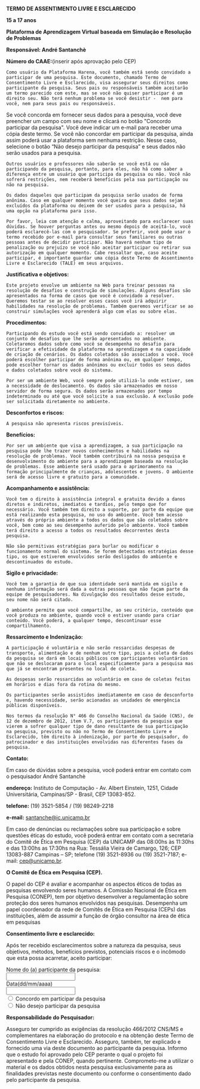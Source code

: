 **TERMO DE ASSENTIMENTO LIVRE E ESCLARECIDO**

**15 a 17 anos**

**Plataforma de Aprendizagem Virtual baseada em Simulação e Resolução de Problemas**

**Responsável: André Santanchè**

**Número do CAAE:**(inserir após aprovação pelo CEP)

	Como usuário da Plataforma Harena, você também está sendo convidado a participar de uma pesquisa. Este documento, chamado Termo de Consentimento Livre e Esclarecido, visa assegurar seus direitos como participante da pesquisa. Seus pais ou responsáveis também aceitarão um termo parecido com este, mas se você não quiser participar é um direito seu. Não terá nenhum problema se você desistir -  nem para você, nem para seus pais ou responsáveis.

Se você concorda em fornecer seus dados para a pesquisa, você deve preencher um campo com seu nome e clicará no botão "Concordo participar da pesquisa". Você deve indicar um e-mail para receber uma cópia deste termo. Se você não concordar em participar da pesquisa, ainda assim poderá usar a plataforma sem nenhuma restrição. Nesse caso, selecione o botão “Não desejo participar da pesquisa” e seus dados não serão usados para a pesquisa.

	Outros usuários e professores não saberão se você está ou não participando da pesquisa, portanto, para eles, não há como saber a diferença entre um usuário que participa da pesquisa ou não. Você não sofrerá restrições, nem receberá benefícios pela sua participação ou não na pesquisa.

	Os dados daqueles que participam da pesquisa serão usados de forma anônima. Caso em qualquer momento você queira que seus dados sejam excluídos da plataforma ou deixem de ser usados para a pesquisa, há uma opção na plataforma para isso.

	Por favor, leia com atenção e calma, aproveitando para esclarecer suas dúvidas. Se houver perguntas antes ou mesmo depois de aceitá-lo, você poderá esclarecê-las com o pesquisador. Se preferir, você pode usar o termo recebido por e-mail para consultar seus familiares ou outras pessoas antes de decidir participar. Não haverá nenhum tipo de penalização ou prejuízo se você não aceitar participar ou retirar sua autorização em qualquer momento. Cabe ressaltar que, caso aceite participar, é importante guardar uma cópia deste Termo de Assentimento Livre e Esclarecido (TALE) em seus arquivos.

**Justificativa e objetivos:**

	Este projeto envolve um ambiente na Web para treinar pessoas na resolução de desafios e construção de simulações. Alguns desafios são apresentados na forma de casos que você é convidado a resolver. Queremos testar se ao resolver esses casos você irá adquirir habilidades na resolução de problemas. Também queremos verificar se ao construir simulações você aprenderá algo com elas ou sobre elas.

**Procedimentos:**

	Participando do estudo você está sendo convidado a: resolver um conjunto de desafios que lhe serão apresentados no ambiente. Coletaremos dados sobre como você se desempenha no desafio para verificar a efetividade da plataforma na aprendizagem e na capacidade de criação de cenários. Os dados coletados são associados a você. Você poderá escolher participar de forma anônima ou, em qualquer tempo, pode escolher tornar os dados anônimos ou excluir todos os seus dados e dados coletados sobre você do sistema.

	Por ser um ambiente Web, você sempre pode utilizá-lo onde estiver, sem a necessidade de deslocamento. Os dados são armazenados em nosso servidor de forma segura. Os dados serão armazenados por tempo indeterminado ou até que você solicite a sua exclusão. A exclusão pode ser solicitada diretamente no ambiente.

**Desconfortos e riscos:**

	A pesquisa não apresenta riscos previsíveis.

**Benefícios:**

	Por ser um ambiente que visa a aprendizagem, a sua participação na pesquisa pode lhe trazer novos conhecimentos e habilidades na resolução de problemas. Você também contribuirá na nossa pesquisa e desenvolvimento do ambiente para a aprendizagem baseada na resolução de problemas. Esse ambiente será usado para o aprimoramento na formação principalmente de crianças, adolescentes e jovens. O ambiente será de acesso livre e gratuito para a comunidade.

**Acompanhamento e assistência:**

	Você tem o direito à assistência integral e gratuita devido a danos diretos e indiretos, imediatos e tardios, pelo tempo que for necessário. Você também tem direito a suporte, por parte da equipe que está realizando esta pesquisa, no uso do ambiente. Você tem acesso através do próprio ambiente a todos os dados que são coletados sobre você, bem como ao seu desempenho auferido pelo ambiente. Você também terá direito a acesso a todos os resultados decorrentes desta pesquisa.

	Não são permitivas estratégias para burlar ou modificar o funcionamento normal do sistema. Se forem detectadas estratégias desse tipo, os que estiverem envolvidos serão desligados do ambiente e descontinuados do estudo.

**Sigilo e privacidade:**

	Você tem a garantia de que sua identidade será mantida em sigilo e nenhuma informação será dada a outras pessoas que não façam parte da equipe de pesquisadores. Na divulgação dos resultados desse estudo, seu nome não será citado.

	O ambiente permite que você compartilhe, ao seu critério, conteúdo que você produza no ambiente, quando você o estiver usando para criar conteúdo. Você poderá, a qualquer tempo, descontinuar esse compartilhamento.

**Ressarcimento e Indenização:**

	A participação é voluntária e não serão ressarcidas despesas de transporte, alimentação e de nenhum outro tipo, pois a coleta de dados da pesquisa se dará em locais públicos com participantes voluntários que não se deslocaram para o local especificamente para a pesquisa mas que já se encontram presentes no local de coleta.

	As despesas serão ressarcidas ao voluntário em caso de coletas feitas em horários e dias fora da rotina do mesmo.

	Os participantes serão assistidos imediatamente em caso de desconforto e, havendo necessidade, serão acionadas as unidades de emergência públicas disponíveis.

	Nos termos da resolução N° 466 do Conselho Nacional da Saúde (CNS), de 12 de dezembro de 2012, item V.7, os participantes da pesquisa que vierem a sofrer qualquer tipo de dano resultante de sua participação na pesquisa, previsto ou não no Termo de Consentimento Livre e Esclarecido, têm direito à indenização, por parte do pesquisador, do patrocinador e das instituições envolvidas nas diferentes fases da pesquisa.

**Contato:**

Em caso de dúvidas sobre a pesquisa, você poderá entrar em contato com o pesquisador André Santanchè

**endereço:** Instituto de Computação - Av. Albert Einstein, 1251, Cidade Universitária, Campinas/SP - Brasil, CEP 13083-852.

**telefone:** (19) 3521-5854 / (19) 98249-2218

**e-mail:** santanche@ic.unicamp.br

Em caso de denúncias ou reclamações sobre sua participação e sobre questões éticas do estudo, você poderá entrar em contato com a secretaria do Comitê de Ética em Pesquisa (CEP) da UNICAMP das 08:00hs às 11:30hs e das 13:00hs as 17:30hs na Rua: Tessália Vieira de Camargo, 126; CEP 13083-887 Campinas – SP; telefone (19) 3521-8936 ou (19) 3521-7187; e-mail: [cep@unicamp.br](mailto:cep@unicamp.br).

**O Comitê de Ética em Pesquisa (CEP).**

O papel do CEP é avaliar e acompanhar os aspectos éticos de todas as pesquisas envolvendo seres humanos. A Comissão Nacional de Ética em Pesquisa (CONEP), tem por objetivo desenvolver a regulamentação sobre proteção dos seres humanos envolvidos nas pesquisas. Desempenha um papel coordenador da rede de Comitês de Ética em Pesquisa (CEPs) das instituições, além de assumir a função de órgão consultor na área de ética em pesquisas

**Consentimento livre e esclarecido:**

Após ter recebido esclarecimentos sobre a natureza da pesquisa, seus objetivos, métodos, benefícios previstos, potenciais riscos e o incômodo que esta possa acarretar, aceito participar:

<form>
  <label for="fname">Nome do (a) participante da pesquisa:</label><br>
  <input type="text" id="fname" name="fname"><br>
  <label for="fname">Data(dd/mm/aaaa)</label><br>
  <input type="text" id="fname" name="fname"><br>
  <input type="radio" id="agree" name="fav_language" value="agree">
  <label for="agree">Concordo em participar da pesquisa</label><br>
  <input type="radio" id="desagree" name="fav_language" value="desagree">
  <label for="desagree">Não desejo participar da pesquisa</label><br>
</form>

**Responsabilidade do Pesquisador:**

Asseguro ter cumprido as exigências da resolução 466/2012 CNS/MS e complementares na elaboração do protocolo e na obtenção deste Termo de Consentimento Livre e Esclarecido. Asseguro, também, ter explicado e fornecido uma via deste documento ao participante da pesquisa. Informo que o estudo foi aprovado pelo CEP perante o qual o projeto foi apresentado e pela CONEP, quando pertinente. Comprometo-me a utilizar o material e os dados obtidos nesta pesquisa exclusivamente para as finalidades previstas neste documento ou conforme o consentimento dado pelo participante da pesquisa.

